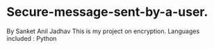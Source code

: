 # Secure-message-sent-by-a-user.
By Sanket Anil Jadhav
This is my project on encryption. Languages included : Python
